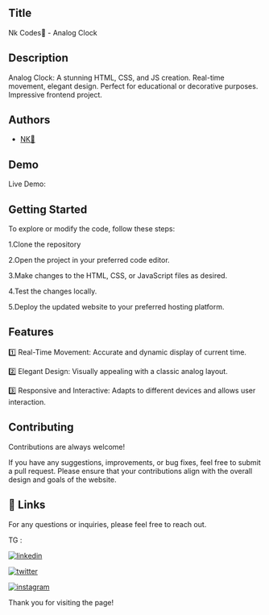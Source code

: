 ## Title

Nk Codes💛 - Analog Clock
## Description 

Analog Clock: A stunning HTML, CSS, and JS creation. Real-time movement, elegant design. Perfect for educational or decorative purposes. Impressive frontend project.
## Authors

- [NK💛](https://www.github.com/nishap24) 


## Demo

Live Demo:



    
## Getting Started

To explore or modify the code, follow these steps:

1.Clone the repository

2.Open the project in your preferred code editor.

3.Make changes to the HTML, CSS, or JavaScript files as desired.

4.Test the changes locally.

5.Deploy the updated website to your preferred hosting platform.


## Features

1️⃣ Real-Time Movement: Accurate and dynamic display of current time.

2️⃣ Elegant Design: Visually appealing with a classic analog layout.

3️⃣ Responsive and Interactive: Adapts to different devices and allows user interaction.





## Contributing

Contributions are always welcome!

If you have any suggestions, improvements, or bug fixes, feel free to submit a pull request. Please ensure that your contributions align with the overall design and goals of the website. 


## 🔗 Links

For any questions or inquiries, please feel free to reach out. 

TG :

[![linkedin](https://img.shields.io/badge/linkedin-0A66C2?style=for-the-badge&logo=linkedin&logoColor=white)](https://www.linkedin.com/in/-nisha-p/)


[![twitter](https://img.shields.io/badge/twitter-1DA1F2?style=for-the-badge&logo=twitter&logoColor=white)](https://twitter.com/nishap24)

[![instagram](https://img.shields.io/badge/instagram-E4405F?style=for-the-badge&logo=instagram&logoColor=white)](https://instagram.com/_nisha_p_24)


Thank you for visiting the page!

